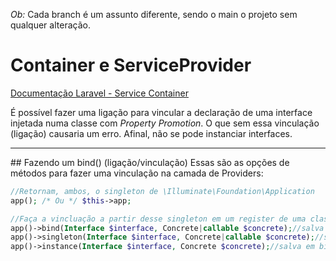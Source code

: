 _Ob:_ Cada branch é um assunto diferente, sendo o main o projeto sem qualquer alteração.

# Container e ServiceProvider

[Documentação Laravel - Service Container](https://laravel.com/docs/12.x/container)

É possível fazer uma ligação para vincular a declaração de uma interface injetada numa classe com _Property Promotion_. O que sem essa vinculação (ligação) causaria um erro. Afinal, não se pode instanciar interfaces.


<hr />
## Fazendo um bind() (ligação/vinculação)
Essas são as opções de métodos para fazer uma vinculação na camada de Providers:

```php
//Retornam, ambos, o singleton de \Illuminate\Foundation\Application
app(); /* Ou */ $this->app;

//Faça a vincluação a partir desse singleton em um register de uma classe que herda de SeviceProvider:
app()->bind(Interface $interface, Concrete|callable $concrete);//salva em bindingns e cria uma nova instância a cada chamada.
app()->singleton(Interface $interface, Concrete|callable $concrete);//salva em bindings e instances para chamadas futuras.
app()->instance(Interface $interface, Concrete $concrete);//salva em bindings e instances para chamadas futuras.


```
